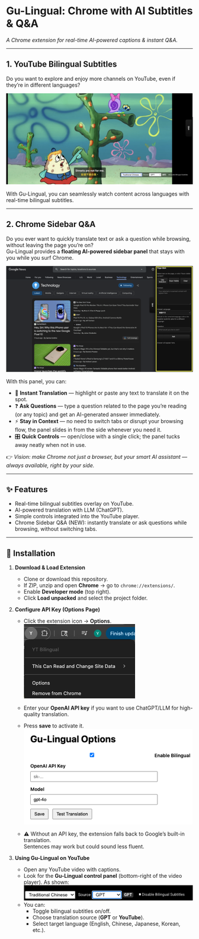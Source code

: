 # Gu-Lingual: Chrome with AI Subtitles & Q&A
*A Chrome extension for real-time AI-powered captions & instant Q&A.*  

---
## 1. YouTube Bilingual Subtitles  
Do you want to explore and enjoy more channels on YouTube, even if they’re in different languages?

![alt text](subtitle.png)

With Gu-Lingual, you can seamlessly watch content across languages with real-time bilingual subtitles.

---

## 2. Chrome Sidebar Q&A  

Do you ever want to quickly translate text or ask a question while browsing, without leaving the page you’re on?  
Gu-Lingual provides a **floating AI-powered sidebar panel** that stays with you while you surf Chrome.
 
![alt text](QA_panel.png) 

With this panel, you can:  
- 🔎 **Instant Translation** — highlight or paste any text to translate it on the spot.  
- ❓ **Ask Questions** — type a question related to the page you’re reading (or any topic) and get an AI-generated answer immediately.  
- ⚡ **Stay in Context** — no need to switch tabs or disrupt your browsing flow, the panel slides in from the side whenever you need it.  
- 🎛 **Quick Controls** — open/close with a single click; the panel tucks away neatly when not in use.  

👉 *Vision: make Chrome not just a browser, but your smart AI assistant — always available, right by your side.*  

---
## ✨ Features
- Real-time bilingual subtitles overlay on YouTube.  
- AI-powered translation with LLM (ChatGPT).  
- Simple controls integrated into the YouTube player.  
- Chrome Sidebar Q&A (NEW): instantly translate or ask questions while browsing, without switching tabs.  

---

## 🚀 Installation  

1. **Download & Load Extension**  
   - Clone or download this repository.  
   - If ZIP, unzip and open **Chrome** → go to `chrome://extensions/`.  
   - Enable **Developer mode** (top right).  
   - Click **Load unpacked** and select the project folder.  

2. **Configure API Key (Options Page)**  
   - Click the extension icon → **Options**. 
   ![alt text](option.png) 

   - Enter your **OpenAI API key** if you want to use ChatGPT/LLM for high-quality translation. 
   - Press **save** to activate it.
   ![alt text](api_key.png) 
   - ⚠️ Without an API key, the extension falls back to Google’s built-in translation.  
     Sentences may work but could sound less fluent.  

3. **Using Gu-Lingual on YouTube** 
   - Open any YouTube video with captions.  
   - Look for the **Gu-Lingual control panel** (bottom-right of the video player).  As shown:
   ![alt text](panel.png)
   - You can:  
     - Toggle bilingual subtitles on/off.  
     - Choose translation source (**GPT** or **YouTube**).  
     - Select target language (English, Chinese, Japanese, Korean, etc.).  